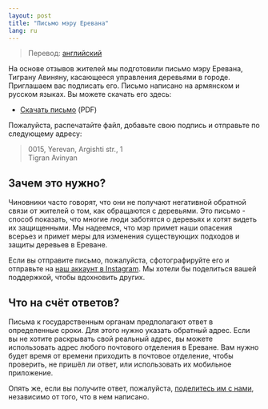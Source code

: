 ```yaml
---
layout: post
title: "Письмо мэру Еревана"
lang: ru
---
```

> Перевод: [английский](../)

На основе отзывов жителей мы подготовили письмо мэру Еревана, Тиграну Авиняну, касающееся управления деревьями в городе.
Приглашаем вас подписать его.
Письмо написано на армянском и русском языках. Вы можете скачать его здесь:

- [Скачать письмо](./Letter-to-Avinyan.pdf) (PDF)

Пожалуйста, распечатайте файл, добавьте свою подпись и отправьте по следующему адресу:

> 0015, Yerevan, Argishti str., 1  
> Tigran Avinyan


## Зачем это нужно?

Чиновники часто говорят, что они не получают негативной обратной связи от жителей о том, как обращаются с деревьями.
Это письмо - способ показать, что многие люди заботятся о деревьях и хотят видеть их защищенными.
Мы надеемся, что мэр примет наши опасения всерьез и примет меры для изменения существующих подходов и защиты деревьев в Ереване.

Если вы отправите письмо, пожалуйста, сфотографируйте его и отправьте на [наш аккаунт в Instagram][1].
Мы хотели бы поделиться вашей поддержкой, чтобы вдохновить других.


## Что на счёт ответов?

Письма к государственным органам предполагают ответ в определенные сроки.
Для этого нужно указать обратный адрес.
Если вы не хотите раскрывать свой реальный адрес, вы можете использовать адрес любого почтового отделения в Ереване.
Вам нужно будет время от времени приходить в почтовое отделение, чтобы проверить, не пришёл ли ответ, или использовать их мобильное приложение.

Опять же, если вы получите ответ, пожалуйста, [поделитесь им с нами][1], независимо от того, что в нем написано.

[1]: https://www.instagram.com/kanach.yerevan/
